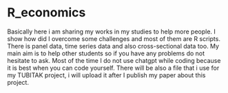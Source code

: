 # R_economics
Basically here i am sharing my works in my studies to help more people. I show how did I overcome some challenges and most of them are R scripts. There is panel data, time series data and also cross-sectional data too. My main aim is to help other students so if you have any problems do not hesitate to ask. Most of the time I do not use chatgpt while coding because it is best when you can code yourself. 
There will be also a file that i use for my TUBITAK project, i will upload it after I publish my paper about this project. 
